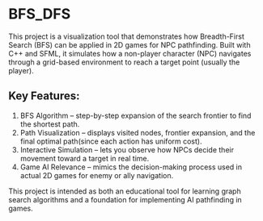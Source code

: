 # BFS_DFS

This project is a visualization tool that demonstrates how Breadth-First Search (BFS) can be applied in 2D games for NPC pathfinding. Built with C++ and SFML, it simulates how a non-player character (NPC) navigates through a grid-based environment to reach a target point (usually the player).

## Key Features:
1. BFS Algorithm – step-by-step expansion of the search frontier to find the shortest path.
2. Path Visualization – displays visited nodes, frontier expansion, and the final optimal path(since each action has uniform cost).
3. Interactive Simulation – lets you observe how NPCs decide their movement toward a target in real time.
4. Game AI Relevance – mimics the decision-making process used in actual 2D games for enemy or ally navigation.

This project is intended as both an educational tool for learning graph search algorithms and a foundation for implementing AI pathfinding in games.
